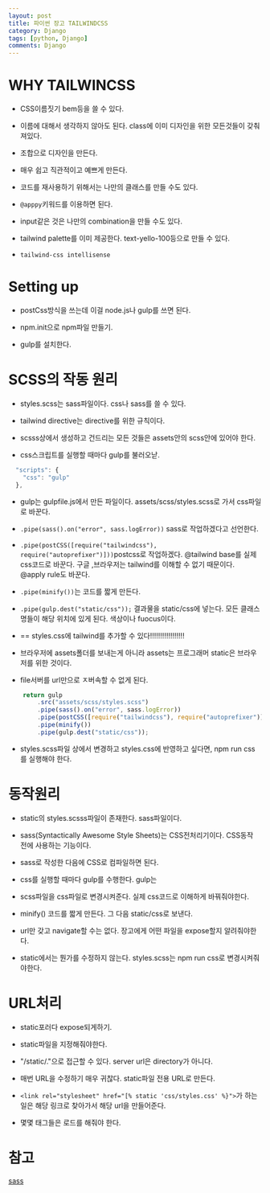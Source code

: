 ```yaml
---
layout: post
title: 파이썬 장고 TAILWINDCSS 
category: Django
tags: [python, Django]
comments: Django
---
```


# WHY TAILWINCSS

- CSS이름짓기 bem등을 쓸 수 있다.

- 이름에 대해서 생각하지 않아도 된다. class에 이미 디자인을 위한 모든것들이 갖춰져있다.

- 조합으로 디자인을 만든다.

- 매우 쉽고 직관적이고 예쁘게 만든다.

- 코드를 재사용하기 위해서는 나만의 클래스를 만들 수도 있다.

- `@apppy`키워드를 이용하면 된다.

- input같은 것은 나만의 combination을 만들 수도 있다.

- tailwind palette를 이미 제공한다. text-yello-100등으로 만들 수 있다.

- `tailwind-css intellisense`

# Setting up

- postCss방식을 쓰는데 이걸 node.js나 gulp를 쓰면 된다.

- npm.init으로 npm파일 만들기.

- gulp를 설치한다.

# SCSS의 작동 원리

- styles.scss는 sass파일이다. css나 sass를 쓸 수 있다.

- tailwind directive는 directive를 위한 규칙이다. 

- scsss상에서 생성하고 건드리는 모든 것들은 assets안의 scss안에 있어야 한다.

- css스크립트를 실행할 때마다 gulp를 불러오낟.

```javascript
  "scripts": {
    "css": "gulp"
  },
```

- gulp는 gulpfile.js에서 만든 파일이다. assets/scss/styles.scss로 가서 css파일로 바꾼다.

- `.pipe(sass().on("error", sass.logError))` sass로 작업하겠다고 선언한다.

- `.pipe(postCSS([require("tailwindcss"), require("autoprefixer")]))`postcss로 작업하겠다. @tailwind base를 실제 css코드로 바꾼다. 구글 ,브라우저는 tailwind를 이해할 수 없기 때문이다. @apply rule도 바꾼다.

- `.pipe(minify())`는 코드를 짧게 만든다.

- `.pipe(gulp.dest("static/css"));` 결과물을 static/css에 넣는다. 모든 클래스 명들이 해당 위치에 있게 된다. 색상이나 fuocus이다.

- == styles.css에 tailwind를 추가할 수 있다!!!!!!!!!!!!!!!!!

- 브라우저에 assets폴더를 보내는게 아니라 assets는 프로그래머 static은 브라우저를 위한 것이다.

- file서버를 url만으로 ㅈ버속할 수 없게 된다.

```javascript
    return gulp
        .src("assets/scss/styles.scss")
        .pipe(sass().on("error", sass.logError))
        .pipe(postCSS([require("tailwindcss"), require("autoprefixer")]))
        .pipe(minify())
        .pipe(gulp.dest("static/css"));
```


- styles.scss파일 상에서 변경하고 styles.css에 반영하고 싶다면, npm run css를 실행해야 한다.

# 동작원리

- static의 styles.scsss파일이 존재한다. sass파일이다.

- sass(Syntactically Awesome Style Sheets)는 CSS전처리기이다. CSS동작 전에 사용하는 기능이다.

- sass로 작성한 다음에 CSS로 컴파일하면 된다.

- css를 실행할 때마다 gulp를 수행한다. gulp는 

- scss파일을 css파일로 변경시켜준다. 실제 css코드로 이해하게 바꿔줘야한다.

- minify() 코드를 짧게 만든다. 그 다음 static/css로 보낸다.

- url만 갖고 navigate할 수는 없다. 장고에게 어떤 파일을 expose할지 알려줘야한다.

- static에서는 뭔가를 수정하지 않는다. styles.scss는 npm run css로 변경시켜줘야한다.

# URL처리

- static포러다 expose되게하기.

- static파일을 지정해줘야한다.

- "/static/."으로 접근할 수 있다. server url은 directory가 아니다.

- 매번 URL을 수정하기 매우 귀찮다. static파일 전용 URL로 만든다.

- `<link rel="stylesheet" href="[% static 'css/styles.css' %}">`가 하는 일은 해당 링크로 찾아가서 해당 url을 만들어준다.

- 몇몇 태그들은 로드를 해줘야 한다.

# 참고

[sass](https://heropy.blog/2018/01/31/sass/)